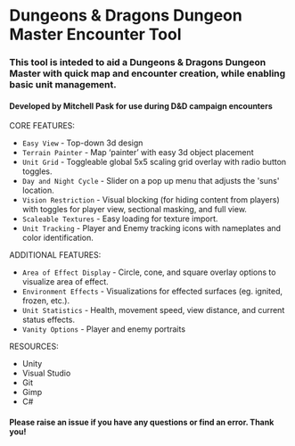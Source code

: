 # Dungeons & Dragons Dungeon Master Encounter Tool

### This tool is inteded to aid a Dungeons & Dragons Dungeon Master with quick map and encounter creation, while enabling basic unit management.

#### Developed by Mitchell Pask for use during D&D campaign encounters

CORE FEATURES:
- `Easy View` - Top-down 3d design
- `Terrain Painter` - Map ‘painter’ with easy 3d object placement
- `Unit Grid` - Toggleable global 5x5 scaling grid overlay with radio button toggles.
- `Day and Night Cycle` - Slider on a pop up menu that adjusts the 'suns' location.
- `Vision Restriction` - Visual blocking (for hiding content from players) with toggles for player view, sectional masking, and full view.
- `Scaleable Textures` - Easy loading for texture import.
- `Unit Tracking` - Player and Enemy tracking icons with nameplates and color identification.

ADDITIONAL FEATURES:
- `Area of Effect Display` - Circle, cone, and square overlay options to visualize area of effect.
- `Environment Effects` - Visualizations for effected surfaces (eg. ignited, frozen, etc.).
- `Unit Statistics` - Health, movement speed, view distance, and current status effects.
- `Vanity Options` - Player and enemy portraits

RESOURCES:
- Unity
- Visual Studio
- Git
- Gimp
- C#

#### Please raise an issue if you have any questions or find an error. Thank you!
